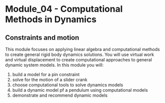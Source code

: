 # Module_04 - Computational Methods in Dynamics
## Constraints and motion

This module focuses on applying linear algebra and computational methods
to create general rigid body dynamics solutions. You will use
virtual work and virtual displacement to create computational approaches
to general dynamic system models. In this module you will:

1. build a model for a pin constraint
2. solve for the motion of a slider crank
3. choose computational tools to solve dynamics models
4. build a dynamic model pf a pendulum using computational models
5. demonstrate and recommend dynamic models

